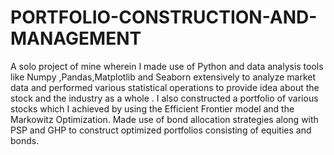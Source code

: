 # PORTFOLIO-CONSTRUCTION-AND-MANAGEMENT


A solo project of mine wherein I made use of Python and data analysis tools like Numpy ,Pandas,Matplotlib and Seaborn extensively to analyze market data and performed various statistical operations  to provide idea about the stock and the industry as a whole . I also constructed a portfolio of various stocks which I achieved by using the Efficient Frontier model and the Markowitz Optimization. Made use of bond allocation strategies along with PSP and GHP to construct optimized portfolios consisting of equities and bonds.


